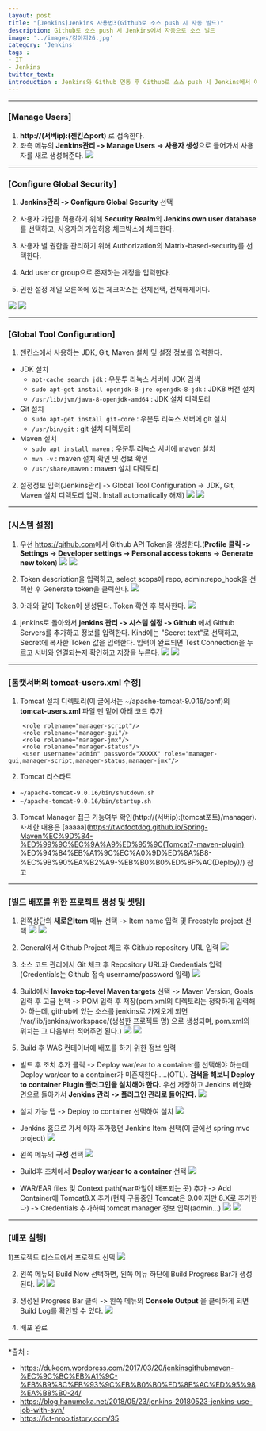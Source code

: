 ```yaml
---
layout: post
title: "[Jenkins]Jenkins 사용법3(Github로 소스 push 시 자동 빌드)"
description: Github로 소스 push 시 Jenkins에서 자동으로 소스 빌드
image: '../images/강아지26.jpg'
category: 'Jenkins'
tags : 
- IT
- Jenkins
twitter_text: 
introduction : Jenkins와 Github 연동 후 Github로 소스 push 시 Jenkins에서 이를 인지하고 자동으로 소스 빌드.
---
```






_ _ _






### [Manage Users]

1) **http://(서버ip):(젠킨스port)** 로 접속한다.
2) 좌측 메뉴의 **Jenkins관리 -> Manage Users -> 사용자 생성**으로 들어가서 사용자를 새로 생성해준다.
![](../images/jenkins2_20190218_1.jpg)



_ _ _






### [Configure Global Security]

1) **Jenkins관리 -> Configure Global Security** 선택

2) 사용자 가입을 허용하기 위해 **Security Realm**의 **Jenkins own user database**를 선택하고, 사용자의 가입허용 체크박스에 체크한다.

3) 사용자 별 권한을 관리하기 위해 Authorization의 Matrix-based-security를 선택한다.

4) Add user or group으로 존재하는 계정을 입력한다.

5) 권한 설정 제일 오른쪽에 있는 체크박스는 전체선택, 전체해제이다.

![](../images/jenkins2_20190218_2.jpg)
![](../images/jenkins2_20190218_3.jpg)




_ _ _






### [Global Tool Configuration]

1) 젠킨스에서 사용하는 JDK, Git, Maven 설치 및 설정 정보를 입력한다.
- JDK 설치
	- `apt-cache search jdk` : 우분투 리눅스 서버에 JDK 검색
	- `sudo apt-get install openjdk-8-jre openjdk-8-jdk` : JDK8 버전 설치
	- `/usr/lib/jvm/java-8-openjdk-amd64` : JDK 설치 디렉토리
- Git 설치
	- `sudo apt-get install git-core` : 우분투 리눅스 서버에 git 설치
	- `/usr/bin/git` : git 설치 디렉토리
- Maven 설치
	- `sudo apt install maven` : 우분투 리눅스 서버에 maven 설치
	- `mvn -v` : maven 설치 확인 및 정보 확인
	- `/usr/share/maven` : maven 설치 디렉토리

2) 설정정보 입력(Jenkins관리 -> Global Tool Configuration -> JDK, Git, Maven 설치 디렉토리 입력. Install automatically 해제)
![](../images/jenkins2_20190218_4.jpg)
![](../images/jenkins2_20190218_5.jpg)

_ _ _






### [시스템 설정]

1) 우선 <https://github.com>에서 Github API Token을 생성한다.(**Profile 클릭 -> Settings -> Developer settings -> Personal access tokens -> Generate new token**)
![](../images/jenkins2_20190218_6.jpg)
![](../images/jenkins2_20190218_7.jpg)

2) Token description을 입력하고, select scops에 repo, admin:repo_hook을 선택한 후 Generate token을 클릭한다.
![](../images/jenkins2_20190218_8.jpg)

3) 아래와 같이 Token이 생성된다. Token 확인 후 복사한다.
![](../images/jenkins2_20190218_9.jpg)

4) jenkins로 돌아와서 **jenkins 관리 -> 시스템 설정 -> Github** 에서 Github Servers를 추가하고 정보를 입력한다. Kind에는 "Secret text"로 선택하고, Secret에 복사한 Token 값을 입력한다. 입력이 완료되면 Test Connection을 누르고 서버와 연결되는지 확인하고 저장을 누른다.
![](../images/jenkins2_20190218_10.jpg)
![](../images/jenkins2_20190218_11.jpg)



_ _ _



### [톰캣서버의 tomcat-users.xml 수정]
1) Tomcat 설치 디렉토리(이 글에서는 ~/apache-tomcat-9.0.16/conf)의 **tomcat-users.xml** 파일 맨 밑에 아래 코드 추가
```
    <role rolename="manager-script"/>
    <role rolename="manager-gui"/>
    <role rolename="manager-jmx"/>
    <role rolename="manager-status"/>
    <user username="admin" password="XXXXX" roles="manager-gui,manager-script,manager-status,manager-jmx"/>
```
2) Tomcat 리스타트
- `~/apache-tomcat-9.0.16/bin/shutdown.sh`
- `~/apache-tomcat-9.0.16/bin/startup.sh`

3) Tomcat Manager 접근 가능여부 확인(http://(서버ip):(tomcat포트)/manager). 
자세한 내용은 [aaaaa](https://twofootdog.github.io/Spring-Maven%EC%9D%84-%ED%99%9C%EC%9A%A9%ED%95%9C(Tomcat7-maven-plugin) %ED%94%84%EB%A1%9C%EC%A0%9D%ED%8A%B8-%EC%9B%90%EA%B2%A9-%EB%B0%B0%ED%8F%AC(Deploy)/) 참고


_ _ _



### [빌드 배포를 위한 프로젝트 생성 및 셋팅]

1) 왼쪽상단의 **새로운Item** 메뉴 선택 -> Item name 입력 및 Freestyle project 선택 
![](../images/jenkins2_20190218_12.jpg)
![](../images/jenkins2_20190218_13.jpg)

2) General에서 Github Project 체크 후 Github repository URL 입력
![](../images/jenkins2_20190218_14.jpg)

3) 소스 코드 관리에서 Git 체크 후 Repository URL과 Credentials 입력(Credentials는 Github 접속 username/password 입력)
![](../images/jenkins2_20190218_15.jpg)

4) Build에서 **Invoke top-level Maven targets** 선택 -> Maven Version, Goals 입력 후 고급 선택 -> POM 입력 후 저장(pom.xml의 디렉토리는 정확하게 입력해야 하는데, github에 있는 소스를 jenkins로 가져오게 되면 /var/lib/jenkins/workspace/(생성한 프로젝트 명) 으로 생성되며, pom.xml의 위치는 그 다음부터 적어주면 된다.)
![](../images/jenkins2_20190218_16.jpg)
![](../images/jenkins2_20190218_17.jpg)

5) Build 후 WAS 컨테이너에 배포를 하기 위한 정보 입력
- 빌드 후 조치 추가 클릭 -> Deploy war/ear to a container를 선택해야 하는데 Deploy war/ear to a container가 미존재한다.....(OTL). **검색을 해보니 Deploy to container Plugin 플러그인을 설치해야 한다.** 우선 저장하고 Jenkins 메인화면으로 돌아가서 **Jenkins 관리 -> 플러그인 관리로 들어간다.**
![](../images/jenkins2_20190218_18.jpg)

- 설치 가능 탭 -> Deploy to container 선택하여 설치
![](../images/jenkins2_20190218_19.jpg)

- Jenkins 홈으로 가서 아까 추가했던 Jenkins Item 선택(이 글에선 spring mvc project)
![](../images/jenkins2_20190218_20.jpg)

- 왼쪽 메뉴의 **구성** 선택
![](../images/jenkins2_20190218_21.jpg)

- Build후 조치에서 **Deploy war/ear to a container** 선택
![](../images/jenkins2_20190218_22.jpg)

- WAR/EAR files 및 Context path(war파일이 배포되는 곳) 추가 -> Add Container에 Tomcat8.X 추가(현재 구동중인 Tomcat은 9.0이지만 8.X로 추가한다) -> Credentials 추가하여 tomcat manager 정보 입력(admin...)
![](../images/jenkins2_20190218_23.jpg)
![](../images/jenkins2_20190218_24.jpg)





_ _ _





### [배포 실행]

1)프로젝트 리스트에서 프로젝트 선택
![](../images/jenkins2_20190218_20.jpg)

2) 왼쪽 메뉴의 Build Now 선택하면, 왼쪽 메뉴 하단에 Build Progress Bar가 생성된다.
![](../images/jenkins2_20190218_25.jpg)
![](../images/jenkins2_20190218_26.jpg)

3) 생성된 Progress Bar 클릭 -> 왼쪽 메뉴의 **Console Output** 을 클릭하게 되면 Build Log를 확인할 수 있다.
![](../images/jenkins2_20190218_27.jpg)


4) 배포 완료




_ _ _


*출처 : 
- <https://dukeom.wordpress.com/2017/03/20/jenkinsgithubmaven-%EC%9C%BC%EB%A1%9C-%EB%B9%8C%EB%93%9C%EB%B0%B0%ED%8F%AC%ED%95%98%EA%B8%B0-24/>
- <https://blog.hanumoka.net/2018/05/23/jenkins-20180523-jenkins-use-job-with-svn/>
- <https://ict-nroo.tistory.com/35>

